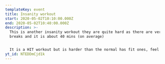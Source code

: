 ```yaml
---
templateKey: event
title: Insanity workout
start: 2020-05-02T10:10:00.000Z
end: 2020-05-02T10:40:00.000Z
description: >-
  This is another insanity workout they are quite hard as there are very little
  breaks and it is about 40 mins (on average)


  It is a HIT workout but is harder than the normal has fit ones, feel free to join even if just to have a look. Or even give it a bash and take plenty of breaks it can be as hard as you push yourself!
yt_id: NTEDDmCjd1k
---
```

